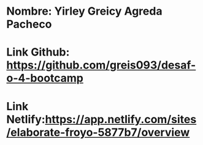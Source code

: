 # Nombre: Yirley Greicy Agreda Pacheco

# Link Github: https://github.com/greis093/desaf-o-4-bootcamp

# Link Netlify:https://app.netlify.com/sites/elaborate-froyo-5877b7/overview
